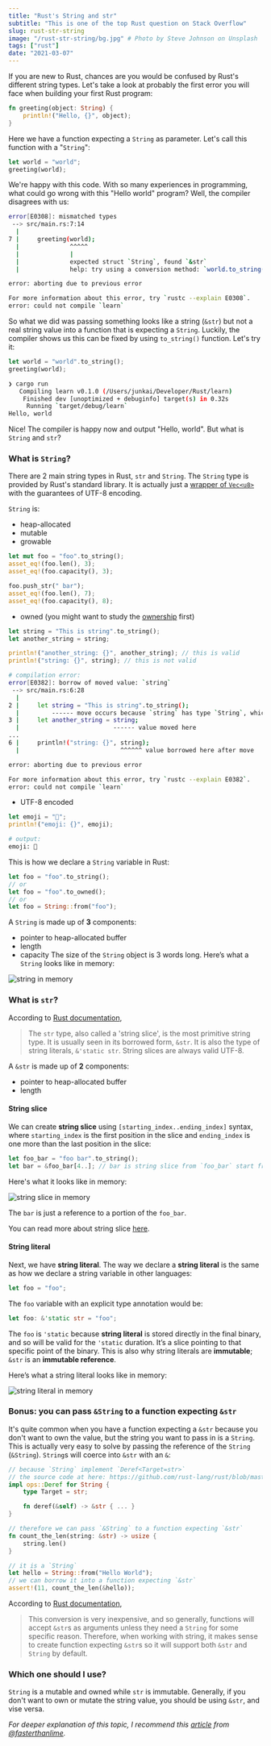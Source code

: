 ```yaml
---
title: "Rust's String and str"
subtitle: "This is one of the top Rust question on Stack Overflow"
slug: rust-str-string
image: "/rust-str-string/bg.jpg" # Photo by Steve Johnson on Unsplash
tags: ["rust"]
date: "2021-03-07"
---
```


If you are new to Rust, chances are you would be confused by Rust's different string types. Let's take a look at probably the first error you will face when building your first Rust program:

```rust
fn greeting(object: String) {
    println!("Hello, {}", object);
}
```

Here we have a function expecting a `String` as parameter. Let's call this function with a "`String`":

```rust
let world = "world";
greeting(world);
```

We're happy with this code. With so many experiences in programming, what could go wrong with this "Hello world" program? Well, the compiler disagrees with us:

```bash
error[E0308]: mismatched types
 --> src/main.rs:7:14
  |
7 |     greeting(world);
  |              ^^^^^
  |              |
  |              expected struct `String`, found `&str`
  |              help: try using a conversion method: `world.to_string()`

error: aborting due to previous error

For more information about this error, try `rustc --explain E0308`.
error: could not compile `learn`
```

So what we did was passing something looks like a string (`&str`) but not a real string value into a function that is expecting a `String`. Luckily, the compiler shows us this can be fixed by using `to_string()` function. Let's try it:

```rust
let world = "world".to_string();
greeting(world);
```

```bash
❯ cargo run
   Compiling learn v0.1.0 (/Users/junkai/Developer/Rust/learn)
    Finished dev [unoptimized + debuginfo] target(s) in 0.32s
     Running `target/debug/learn`
Hello, world
```

Nice! The compiler is happy now and output "Hello, world". But what is `String` and `str`?

### What is `String`?

There are 2 main string types in Rust, `str` and `String`. The `String` type is provided by Rust's standard library. It is actually just a [wrapper of `Vec<u8>`](https://github.com/rust-lang/rust/blob/master/library/alloc/src/string.rs#L272-L281) with the guarantees of UTF-8 encoding.

`String` is:

- heap-allocated
- mutable
- growable

```rust
let mut foo = "foo".to_string();
asset_eq!(foo.len(), 3);
asset_eq!(foo.capacity(), 3);

foo.push_str(" bar");
asset_eq!(foo.len(), 7);
asset_eq!(foo.capacity(), 8);
```

- owned (you might want to study the [ownership](https://doc.rust-lang.org/stable/book/ch04-01-what-is-ownership.html) first)

```rust
let string = "This is string".to_string();
let another_string = string;

println!("another_string: {}", another_string); // this is valid
println!("string: {}", string); // this is not valid
```

```bash
# compilation error:
error[E0382]: borrow of moved value: `string`
 --> src/main.rs:6:28
  |
2 |     let string = "This is string".to_string();
  |         ------ move occurs because `string` has type `String`, which does not implement the `Copy` trait
3 |     let another_string = string;
  |                          ------ value moved here
...
6 |     println!("string: {}", string);
  |                            ^^^^^^ value borrowed here after move

error: aborting due to previous error

For more information about this error, try `rustc --explain E0382`.
error: could not compile `learn`
```

- UTF-8 encoded

```rust
let emoji = "🤔";
println!("emoji: {}", emoji);
```

```bash
# output:
emoji: 🤔
```

This is how we declare a `String` variable in Rust:

```rust
let foo = "foo".to_string();
// or
let foo = "foo".to_owned();
// or
let foo = String::from("foo");
```

A `String` is made up of **3** components:

- pointer to heap-allocated buffer
- length
- capacity
  The size of the `String` object is 3 words long. Here’s what a `String` looks like in memory:

![string in memory](string.png)

### What is `str`?

According to [Rust documentation](https://doc.rust-lang.org/std/primitive.str.html),

> The `str` type, also called a 'string slice', is the most primitive string type. It is usually seen in its borrowed form, `&str`. It is also the type of string literals, `&'static str`.
> String slices are always valid UTF-8.

A `&str` is made up of **2** components:

- pointer to heap-allocated buffer
- length

#### String slice

We can create **string slice** using `[starting_index..ending_index]` syntax, where `starting_index` is the first position in the slice and `ending_index` is one more than the last position in the slice:

```rust
let foo_bar = "foo bar".to_string();
let bar = &foo_bar[4..]; // bar is string slice from `foo_bar` start from index 4 to the last byte of `foo_bar`
```

Here's what it looks like in memory:

![string slice in memory](string-slice.png)

The `bar` is just a reference to a portion of the `foo_bar`.

You can read more about string slice [here](https://doc.rust-lang.org/book/ch04-03-slices.html).

#### String literal

Next, we have **string literal**. The way we declare a **string literal** is the same as how we declare a string variable in other languages:

```rust
let foo = "foo";
```

The `foo` variable with an explicit type annotation would be:

```rust
let foo: &'static str = "foo";
```

The `foo` is `'static` because **string literal** is stored directly in the final binary, and so will be valid for the `'static` duration. It’s a slice pointing to that specific point of the binary. This is also why string literals are **immutable**; `&str` is an **immutable reference**.

Here’s what a string literal looks like in memory:

![string literal in memory](string-literal.png)

### Bonus: you can pass `&String` to a function expecting `&str`

It's quite common when you have a function expecting a `&str` because you don't want to own the value, but the string you want to pass in is a `String`. This is actually very easy to solve by passing the reference of the `String` (`&String`). `String`s will coerce into `&str` with an `&`:

```rust
// because `String` implement `Deref<Target=str>`
// the source code at here: https://github.com/rust-lang/rust/blob/master/library/alloc/src/string.rs#L2135-L2143
impl ops::Deref for String {
    type Target = str;

    fn deref(&self) -> &str { ... }
}

// therefore we can pass `&String` to a function expecting `&str`
fn count_the_len(string: &str) -> usize {
    string.len()
}

// it is a `String`
let hello = String::from("Hello World");
// we can borrow it into a function expecting `&str`
assert!(11, count_the_len(&hello));

```

According to [Rust documentation](https://doc.rust-lang.org/std/string/struct.String.html#deref),

> This conversion is very inexpensive, and so generally, functions will accept `&str`s as arguments unless they need a `String` for some specific reason.
> Therefore, when working with string, it makes sense to create function expecting `&str`s so it will support both `&str` and `String` by default.

### Which one should I use?

`String` is a mutable and owned while `str` is immutable. Generally, if you don't want to own or mutate the string value, you should be using `&str`, and vise versa.

_For deeper explanation of this topic, I recommend this [article](https://fasterthanli.me/articles/working-with-strings-in-rust) from [@fasterthanlime](https://twitter.com/fasterthanlime)._
